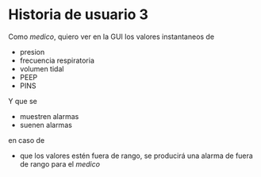 # Historia de usuario 3

Como *medico*, quiero ver en la GUI los valores instantaneos de

* presion
* frecuencia respiratoria
* volumen tidal
* PEEP
* PINS

Y que se

* muestren alarmas
* suenen alarmas

en caso de

* que los valores estén fuera de rango, se producirá una alarma de fuera de rango para el *medico*
